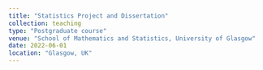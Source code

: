 ```yaml
---
title: "Statistics Project and Dissertation"
collection: teaching
type: "Postgraduate course"
venue: "School of Mathematics and Statistics, University of Glasgow"
date: 2022-06-01
location: "Glasgow, UK"
---
```


